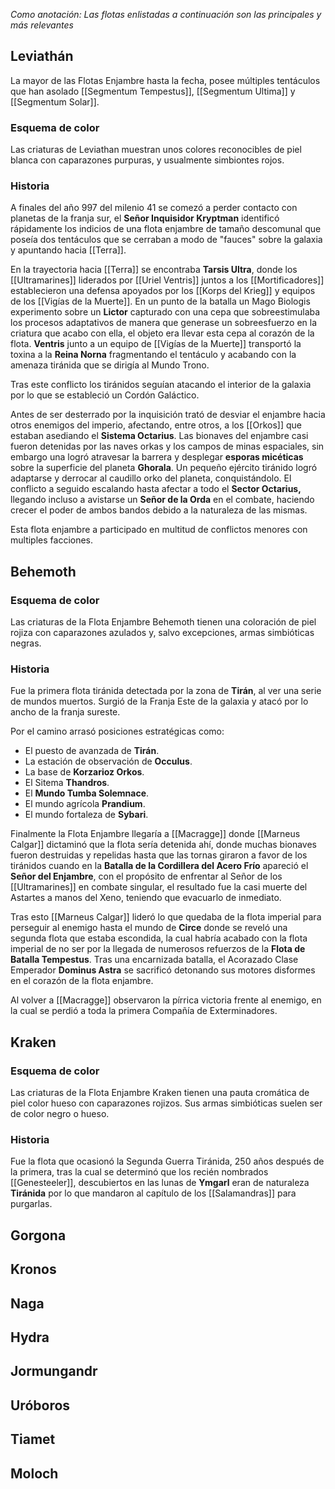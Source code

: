 *Como anotación: Las flotas enlistadas a continuación son las principales y más relevantes*
## Leviathán
La mayor de las Flotas Enjambre hasta la fecha, posee múltiples tentáculos que han asolado [[Segmentum Tempestus]], [[Segmentum Ultima]] y [[Segmentum Solar]].
### Esquema de color
Las criaturas de Leviathan muestran unos colores reconocibles de piel blanca con caparazones purpuras, y usualmente simbiontes rojos.
### Historia
A finales del año 997 del milenio 41 se comezó a perder contacto con planetas de la franja sur, el **Señor Inquisidor Kryptman** identificó rápidamente los indicios de una flota enjambre de tamaño descomunal que poseía dos tentáculos que se cerraban a modo de "fauces" sobre la galaxia y apuntando hacia [[Terra]].

En la trayectoria hacia [[Terra]] se encontraba **Tarsis Ultra**, donde los [[Ultramarines]] liderados por [[Uriel Ventris]] juntos a los [[Mortificadores]] establecieron una defensa apoyados por los [[Korps del Krieg]] y equipos de los [[Vigías de la Muerte]].
En un punto de la batalla un Mago Biologis experimento sobre un **Lictor** capturado con una cepa que sobreestimulaba los procesos adaptativos de manera que generase un sobreesfuerzo en la criatura que acabo con ella, el objeto era llevar esta cepa al corazón de la flota. **Ventris** junto a un equipo de [[Vigías de la Muerte]] transportó la toxina a la **Reina Norna** fragmentando el tentáculo y acabando con la amenaza tiránida que se dirigía al Mundo Trono. 

Tras este conflicto los tiránidos seguían atacando el interior de la galaxia por lo que se estableció un Cordón Galáctico.

Antes de ser desterrado por la inquisición trató de desviar el enjambre hacia otros enemigos del imperio, afectando, entre otros, a los [[Orkos]] que estaban asediando el **Sistema Octarius**. Las bionaves del enjambre casi fueron detenidas por las naves orkas y los campos de minas espaciales, sin embargo una logró atravesar la barrera y desplegar **esporas micéticas** sobre la superficie del planeta **Ghorala**. Un pequeño ejército tiránido logró adaptarse y derrocar al caudillo orko del planeta, conquistándolo.
El conflicto a seguido escalando hasta afectar a todo el **Sector Octarius,** llegando incluso a avistarse un **Señor de la Orda** en el combate, haciendo crecer el poder de ambos bandos debido a la naturaleza de las mismas.

Esta flota enjambre a participado en multitud de conflictos menores con multiples facciones.
## Behemoth
### Esquema de color
Las criaturas de la Flota Enjambre Behemoth tienen una coloración de piel rojiza con caparazones azulados y, salvo excepciones, armas simbióticas negras.
### Historia
Fue la primera flota tiránida detectada por la zona de **Tirán**, al ver una serie de mundos muertos. Surgió de la Franja Este de la galaxia y atacó por lo ancho de la franja sureste.

Por el camino arrasó posiciones estratégicas como: 
+ El puesto de avanzada de **Tirán**.
+ La estación de observación de **Occulus**. 
+ La base de **Korzarioz Orkos**.
+ El Sitema **Thandros**.
+ El **Mundo Tumba Solemnace**.
+ El mundo agrícola **Prandium**.
+ El mundo fortaleza de **Sybari**.

Finalmente la Flota Enjambre llegaría a [[Macragge]] donde [[Marneus Calgar]] dictaminó que la flota sería detenida ahí, donde muchas bionaves fueron destruidas y repelidas hasta que las tornas giraron a favor de los tiránidos cuando en la **Batalla de la Cordillera del Acero Frío** apareció el **Señor del Enjambre**, con el propósito de enfrentar al Señor de los [[Ultramarines]] en combate singular, el resultado fue la casi muerte del Astartes a manos del Xeno, teniendo que evacuarlo de inmediato.

Tras esto [[Marneus Calgar]] lideró lo que quedaba de la flota imperial para perseguir al enemigo hasta el mundo de **Circe** donde se reveló una segunda flota que estaba escondida, la cual habría acabado con la flota imperial de no ser por la llegada de numerosos refuerzos de la **Flota de Batalla Tempestus**. Tras una encarnizada batalla, el Acorazado Clase Emperador **Dominus Astra** se sacrificó detonando sus motores disformes en el corazón de la flota enjambre.

Al volver a [[Macragge]] observaron la pírrica victoria frente al enemigo, en la cual se perdió a toda la primera Compañía de Exterminadores.
## Kraken
### Esquema de color
Las criaturas de la Flota Enjambre Kraken tienen una pauta cromática de piel color hueso con caparazones rojizos. Sus armas simbióticas suelen ser de color negro o hueso.

### Historia
Fue la flota que ocasionó la Segunda Guerra Tiránida, 250 años después de la primera, tras la cual se determinó que los recién nombrados [[Genesteeler]], descubiertos en las lunas de **Ymgarl** eran de naturaleza **Tiránida** por lo que mandaron al capítulo de los [[Salamandras]] para purgarlas.


## Gorgona
## Kronos
## Naga
## Hydra
## Jormungandr
## Uróboros
## Tiamet
## Moloch